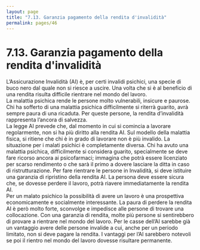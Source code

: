 ```yaml
---
layout: page
title: "7.13. Garanzia pagamento della rendita d'invalidità"
permalink: pages/46
---
```


# 7.13\. Garanzia pagamento della rendita d'invalidità

L’Assicurazione Invalidità (AI) è, per certi invalidi psichici, una specie di buco nero dal quale non si riesce a uscire. Una volta che si è al beneficio di una rendita risulta difficile rientrare nel mondo del lavoro.  
 La malattia psichica rende le persone molto vulnerabili, insicure e paurose. Chi ha sofferto di una malattia psichica difficilmente si riterrà guarito, avrà sempre paura di una ricaduta. Per queste persone, la rendita d’invalidità rappresenta l’ancora di salvezza.  
 La legge AI prevede che, dal momento in cui si comincia a lavorare regolarmente, non si ha più diritto alla rendita AI. Sul modello della malattia fisica, si ritiene che chi è in grado di lavorare non è più invalido. La situazione per i malati psichici è completamente diversa. Chi ha avuto una malattia psichica, difficilmente si considera guarito, specialmente se deve fare ricorso ancora ai psicofarmaci; immagina che potrà essere licenziato per scarso rendimento o che sarà il primo a dovere lasciare la ditta in caso di ristrutturazione. Per fare rientrare le persone in Invalidità, si deve istituire una garanzia di ripristino della rendita AI. La persona deve essere sicura che, se dovesse perdere il lavoro, potrà riavere immediatamente la rendita AI.  
 Per un malato psichico la possibilità di avere un lavoro è una prospettiva economicamente e socialmente interessante. La paura di perdere la rendita AI è però molto forte, sconvolge e impedisce alle persone di trovare una collocazione. Con una garanzia di rendita, molte più persone si sentirebbero di provare a rientrare nel mondo del lavoro. Per le casse dell’AI sarebbe già un vantaggio avere delle persone invalide a cui, anche per un periodo limitato, non si deve pagare la rendita. I vantaggi per l’AI sarebbero notevoli se poi il rientro nel mondo del lavoro dovesse risultare permanente.

